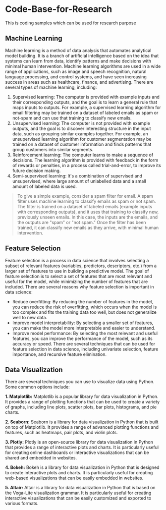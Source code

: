 # Code-Base-for-Research
This is coding samples which can be used for research purpose

## Machine Learning
Machine learning is a method of data analysis that automates analytical model building. It is a branch of artificial intelligence based on the idea that systems can learn from data, identify patterns and make decisions with minimal human intervention. Machine learning algorithms are used in a wide range of applications, such as image and speech recognition, natural language processing, and control systems, and have seen increasing success in areas such as healthcare, finance, and advertising. There are several types of machine learning, including:
 1. Supervised learning: The computer is provided with example inputs and their corresponding outputs, and the goal is to learn a general rule that maps inputs to outputs. For example, a supervised learning algorithm for email filtering may be trained on a dataset of labeled emails as spam or not-spam and can use that training to classify new emails.
 2. Unsupervised learning: The computer is not provided with example outputs, and the goal is to discover interesting structure in the input data, such as grouping similar examples together. For example, an unsupervised learning algorithm for customer segmentation may be trained on a dataset of customer information and finds patterns that group customers into similar segments.
 3. Reinforcement learning: The computer learns to make a sequence of decisions. The learning algorithm is provided with feedback in the form of rewards or penalties, in a process called trial-and-error, to improve its future decision making.
 4. Semi-supervised learning: It's a combination of supervised and unsupervised, where large amount of unlabelled data and a small amount of labeled data is used.
> To give a simple example, consider a spam filter for email. A spam filter uses machine learning to classify emails as spam or not spam. The filter is trained on a dataset of labeled emails (example inputs with corresponding outputs), and it uses that training to classify new, previously unseen emails. In this case, the inputs are the emails, and the outputs are "spam" or "not spam." Once the filter has been trained, it can classify new emails as they arrive, with minimal human intervention.

## Feature Selection

Feature selection is a process in data science that involves selecting a subset of relevant features (variables, predictors, descriptors, etc.) from a larger set of features to use in building a predictive model. The goal of feature selection is to select a set of features that are most relevant and useful for the model, while minimizing the number of features that are included.
There are several reasons why feature selection is important in data science:
- Reduce overfitting: By reducing the number of features in the model, you can reduce the risk of overfitting, which occurs when the model is too complex and fits the training data too well, but does not generalize well to new data.
- Improve model interpretability: By selecting a smaller set of features, you can make the model more interpretable and easier to understand.
- Improve model performance: By selecting the most relevant and useful features, you can improve the performance of the model, such as its accuracy or speed.
There are several techniques that can be used for feature selection in data science, including univariate selection, feature importance, and recursive feature elimination.

## Data Visualization
There are several techniques you can use to visualize data using Python. Some common options include:

****1.  Matplotlib**:** Matplotlib is a popular library for data visualization in Python. It provides a range of plotting functions that can be used to create a variety of graphs, including line plots, scatter plots, bar plots, histograms, and pie charts.
    
**2.  Seaborn:** Seaborn is a library for data visualization in Python that is built on top of Matplotlib. It provides a range of advanced plotting functions and features, such as heatmaps, pair plots, and violin plots.
    
**3.  Plotly:** Plotly is an open-source library for data visualization in Python that provides a range of interactive plots and charts. It is particularly useful for creating online dashboards or interactive visualizations that can be shared and embedded in websites.
    
**4.  Bokeh:** Bokeh is a library for data visualization in Python that is designed to create interactive plots and charts. It is particularly useful for creating web-based visualizations that can be easily embedded in websites.
    
**5.  Altair:** Altair is a library for data visualization in Python that is based on the Vega-Lite visualization grammar. It is particularly useful for creating interactive visualizations that can be easily customized and exported to various formats.
